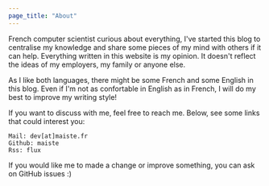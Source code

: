 ```yaml
---
page_title: "About"
---
```


French computer scientist curious about everything, I've started this blog to centralise my knowledge and share some pieces of my mind with others if it can help. Everything written in this website is my opinion. It doesn't reflect the ideas of my employers, my family or anyone else.

As I like both languages, there might be some French and some English in this blog. Even if I'm not as confortable in English as in French, I will do my best to improve my writing style!

If you want to discuss with me, feel free to reach me. Below, see some links that could interest you:

    Mail: dev[at]maiste.fr
    Github: maiste
    Rss: flux

If you would like me to made a change or improve something, you can ask on GitHub issues :)
